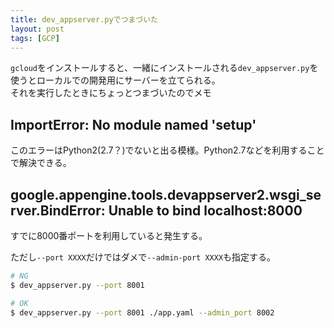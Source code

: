 ```yaml
---
title: dev_appserver.pyでつまづいた
layout: post
tags: [GCP]
---
```


`gcloud`をインストールすると、一緒にインストールされる`dev_appserver.py`を使うとローカルでの開発用にサーバーを立てられる。  
それを実行したときにちょっとつまづいたのでメモ

## ImportError: No module named 'setup'
このエラーはPython2(2.7？)でないと出る模様。Python2.7などを利用することで解決できる。


## google.appengine.tools.devappserver2.wsgi_server.BindError: Unable to bind localhost:8000
すでに8000番ポートを利用していると発生する。

ただし`--port XXXX`だけではダメで`--admin-port XXXX`も指定する。

```sh
# NG
$ dev_appserver.py --port 8001

# OK
$ dev_appserver.py --port 8001 ./app.yaml --admin_port 8002
```
